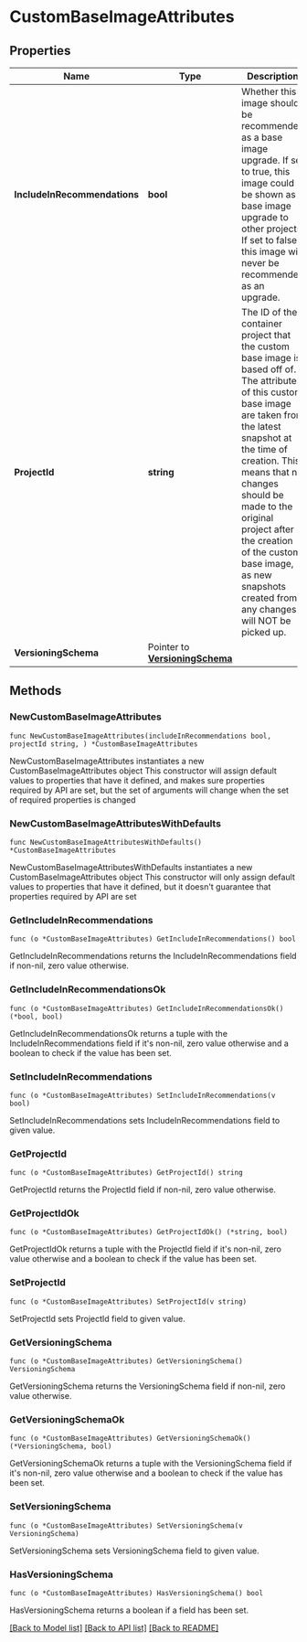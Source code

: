 # CustomBaseImageAttributes

## Properties

Name | Type | Description | Notes
------------ | ------------- | ------------- | -------------
**IncludeInRecommendations** | **bool** | Whether this image should be recommended as a base image upgrade.  If set to true, this image could be shown as a base image upgrade to other projects. If set to false this image will never be recommended as an upgrade.  | 
**ProjectId** | **string** | The ID of the container project that the custom base image is based off of. The attributes of this custom base image are taken from the latest snapshot at the time of creation. This means that no changes should be made to the original project after the creation of the custom base image, as new snapshots created from any changes will NOT be picked up.  | 
**VersioningSchema** | Pointer to [**VersioningSchema**](VersioningSchema.md) |  | [optional] 

## Methods

### NewCustomBaseImageAttributes

`func NewCustomBaseImageAttributes(includeInRecommendations bool, projectId string, ) *CustomBaseImageAttributes`

NewCustomBaseImageAttributes instantiates a new CustomBaseImageAttributes object
This constructor will assign default values to properties that have it defined,
and makes sure properties required by API are set, but the set of arguments
will change when the set of required properties is changed

### NewCustomBaseImageAttributesWithDefaults

`func NewCustomBaseImageAttributesWithDefaults() *CustomBaseImageAttributes`

NewCustomBaseImageAttributesWithDefaults instantiates a new CustomBaseImageAttributes object
This constructor will only assign default values to properties that have it defined,
but it doesn't guarantee that properties required by API are set

### GetIncludeInRecommendations

`func (o *CustomBaseImageAttributes) GetIncludeInRecommendations() bool`

GetIncludeInRecommendations returns the IncludeInRecommendations field if non-nil, zero value otherwise.

### GetIncludeInRecommendationsOk

`func (o *CustomBaseImageAttributes) GetIncludeInRecommendationsOk() (*bool, bool)`

GetIncludeInRecommendationsOk returns a tuple with the IncludeInRecommendations field if it's non-nil, zero value otherwise
and a boolean to check if the value has been set.

### SetIncludeInRecommendations

`func (o *CustomBaseImageAttributes) SetIncludeInRecommendations(v bool)`

SetIncludeInRecommendations sets IncludeInRecommendations field to given value.


### GetProjectId

`func (o *CustomBaseImageAttributes) GetProjectId() string`

GetProjectId returns the ProjectId field if non-nil, zero value otherwise.

### GetProjectIdOk

`func (o *CustomBaseImageAttributes) GetProjectIdOk() (*string, bool)`

GetProjectIdOk returns a tuple with the ProjectId field if it's non-nil, zero value otherwise
and a boolean to check if the value has been set.

### SetProjectId

`func (o *CustomBaseImageAttributes) SetProjectId(v string)`

SetProjectId sets ProjectId field to given value.


### GetVersioningSchema

`func (o *CustomBaseImageAttributes) GetVersioningSchema() VersioningSchema`

GetVersioningSchema returns the VersioningSchema field if non-nil, zero value otherwise.

### GetVersioningSchemaOk

`func (o *CustomBaseImageAttributes) GetVersioningSchemaOk() (*VersioningSchema, bool)`

GetVersioningSchemaOk returns a tuple with the VersioningSchema field if it's non-nil, zero value otherwise
and a boolean to check if the value has been set.

### SetVersioningSchema

`func (o *CustomBaseImageAttributes) SetVersioningSchema(v VersioningSchema)`

SetVersioningSchema sets VersioningSchema field to given value.

### HasVersioningSchema

`func (o *CustomBaseImageAttributes) HasVersioningSchema() bool`

HasVersioningSchema returns a boolean if a field has been set.


[[Back to Model list]](../README.md#documentation-for-models) [[Back to API list]](../README.md#documentation-for-api-endpoints) [[Back to README]](../README.md)


